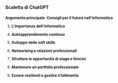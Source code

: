 #### Scaletta di ChatGPT

<small>

**Argomento principale: Consigli per il futuro nell'informatica**

3. **L'importanza dell'informatica**

4. **Autoapprendimento continuo**

5. **Sviluppo delle soft skills**

6. **Networking e relazioni professionali**

7. **Sfruttare le opportunità di stage e tirocini**

8. **Mantenere un portfolio professionale**

9. **Essere resilienti e gestire il fallimento**

</smalL>


<aside class="notes">
</aside>
